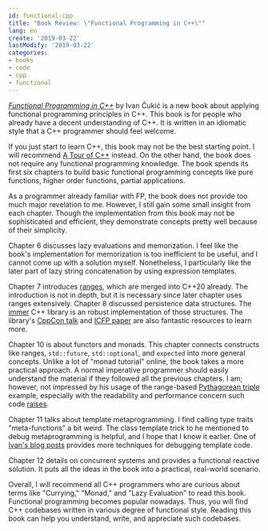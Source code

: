 ```yaml
---
id: functional-cpp
title: "Book Review: \"Functional Programming in C++\""
lang: en
create: '2019-03-22'
lastModify: '2019-03-22'
categories:
- books
- code
- cpp
- functional
---
```


*[Functional Programming in C++](https://www.manning.com/books/functional-programming-in-c-plus-plus)* by Ivan Čukić is a new book about applying functional programming principles in C++. This book is for people who already have a decent understanding of C++. It is written in an idiomatic style that a C++ programmer should feel welcome.

If you just start to learn C++, this book may not be the best starting point. I will recommend [A Tour of C++](http://www.stroustrup.com/tour2.html) instead. On the other hand, the book does not require any functional programming knowledge. The book spends its first six chapters to build basic functional programming concepts like pure functions, higher order functions, partial applications.

As a programmer already familiar with FP, the book does not provide too much major revelation to me. However, I still gain some small insight from each chapter. Though the implementation from this book may not be sophisticated and efficient, they demonstrate concepts pretty well because of their simplicity.

Chapter 6 discusses lazy evaluations and memorization. I feel like the book's implementation for memorization is too inefficient to be useful, and I cannot come up with a solution myself. Nonetheless, I particularly like the later part of lazy string concatenation by using expression templates.

Chapter 7 introduces [ranges](https://en.cppreference.com/w/cpp/ranges), which are merged into C++20 already. The introduction is not in depth, but it is necessary since later chapter uses ranges extensively. Chapter 8 discussed persistence data structures. The [immer](https://github.com/arximboldi/immer) C++ library is an robust implementation of those structures. The library's [CppCon talk](https://www.youtube.com/watch?v=sPhpelUfu8Q) and [ICFP paper](https://public.sinusoid.es/misc/immer/immer-icfp17.pdf) are also fantastic resources to learn more.

Chapter 10 is about functors and monads. This chapter connects constructs like ranges, `std::future`, `std::optional`, and `expected` into more general concepts. Unlike a lot of "monad tutorial" online, the book takes a more practical approach. A normal imperative programmer should easily understand the material if they followed all the previous chapters. I am; however, not impressed by his usage of the range-based [Pythagorean triple](https://en.wikipedia.org/wiki/Pythagorean_triple) example, especially with the readability and performance concern such code [raises](https://aras-p.info/blog/2018/12/28/Modern-C-Lamentations/).

Chapter 11 talks about template metaprogramming. I find calling type traits "meta-functions" a bit weird. The class template trick to he mentioned to debug metaprogramming is helpful, and I hope that I know it earlier. One of [Ivan's blog posts](https://cukic.co/2019/02/19/tmp-testing-and-debugging-templates/) provides more techniques for debugging template code.

Chapter 12 details on concurrent systems and provides a functional reactive solution. It puts all the ideas in the book into a practical, real-world scenario.

Overall, I will recommend all C++ programmers who are curious about terms like "Currying," "Monad," and "Lazy Evaluation" to read this book. Functional programming becomes popular nowadays. Thus, you will find C++ codebases written in various degree of functional style. Reading this book can help you understand, write, and appreciate such codebases.

